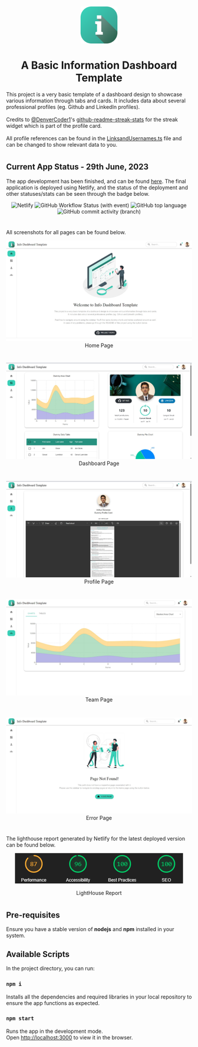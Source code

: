 <p align="center">
<img alt="logo" src="./public/info.png" height=100>
<h1 align="center">A Basic Information Dashboard Template</h1>
</p>

This project is a very basic template of a dashboard design to showcase various information through tabs and cards. It includes data about several professional profiles (eg. Github and LinkedIn profiles).\
\
Credits to [@DenverCoder1](https://github.com/DenverCoder1)'s [github-readme-streak-stats](https://github.com/DenverCoder1/github-readme-streak-stats) for the streak widget which is part of the profile card.\
\
All profile references can be found in the
[LinksandUsernames.ts](src/LinksandUsernames.ts) file and can be changed to show relevant data to you.

#

## Current App Status - 29th June, 2023

The app development has been finished, and can be found [here](https://info-dashboard-template.netlify.app/). The final application is deployed using Netlify, and the status of the deployment and other statuses/stats can be seen through the badge below.

<p align="center">
<img alt="Netlify" src="https://img.shields.io/netlify/9d521f10-a89e-4636-964d-51f1431a8427?style=for-the-badge&logo=netlify&logoColor=white&labelColor=%23525b61&color=%23bef9c5">
<img alt="GitHub Workflow Status (with event)" src="https://img.shields.io/github/actions/workflow/status/04-aditya/Info-Dashboard-Template/main.yml?style=for-the-badge&logo=githubactions&logoColor=white&labelColor=black">
<img alt="GitHub top language" src="https://img.shields.io/github/languages/top/04-aditya/Info-Dashboard-Template?style=for-the-badge&logo=typescript&labelColor=white">
<img alt="GitHub commit activity (branch)" src="https://img.shields.io/github/commit-activity/t/04-aditya/Info-Dashboard-Template?style=for-the-badge&logo=github&color=white">
</p>

#

All screenshots for all pages can be found below.

<p align="center">
  <img src="./public/Screenshots/HomePage.jpeg" alt="Home Page"/>
  Home Page 
</p>

#

<p align="center">
  <img src="./public/Screenshots/DashboardPage.jpg" alt="Dashboard Page"/>
  Dashboard Page 
</p>

#

<p align="center">
  <img src="./public/Screenshots/ProfilePage.jpg" alt="Profile Page"/>
  Profile Page 
</p>

#

<p align="center">
  <img src="./public/Screenshots/TeamPage.jpeg" alt="Team Page"/>
  Team Page 
</p>

#

<p align="center">
  <img src="./public/Screenshots/ErrorPage.jpeg" alt="Error Page"/>
  Error Page 
</p>

#

The lighthouse report generated by Netlify for the latest deployed version can be found below.

<p align="center">
  <img src="./public/Screenshots/LighthouseReportNetlify.png" alt="LightHouse Report"/>
  <p align="center">LightHouse Report</p>
</p>

#

## Pre-requisites

Ensure you have a stable version of **nodejs** and **npm** installed in your system.

## Available Scripts

In the project directory, you can run:

### `npm i`

Installs all the dependencies and required libraries in your local repository to ensure the app functions as expected.

### `npm start`

Runs the app in the development mode.\
Open [http://localhost:3000](http://localhost:3000) to view it in the browser.
